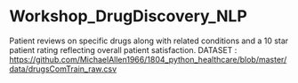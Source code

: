# Workshop_DrugDiscovery_NLP
Patient reviews on specific drugs along with related conditions and a 10 star patient rating reflecting overall patient satisfaction.
DATASET : https://github.com/MichaelAllen1966/1804_python_healthcare/blob/master/data/drugsComTrain_raw.csv
